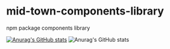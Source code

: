 # mid-town-components-library
npm package components library

[![Anurag's GitHub stats](https://github-readme-stats.vercel.app/api?username=GLRJr)](https://github.com/GLRJr/github-readme-stats)
![Anurag's GitHub stats](https://github-readme-stats.vercel.app/api?username=GLRJr&show_icons=true&theme=radical)
